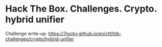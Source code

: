 # Hack The Box. Challenges. Crypto. hybrid unifier

Challenge write-up: https://7rocky.github.io/en/ctf/htb-challenges/crypto/hybrid-unifier
